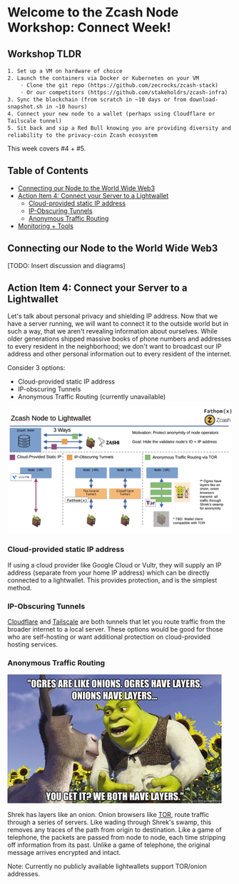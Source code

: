 # Welcome to the Zcash Node Workshop: Connect Week!


## Workshop TLDR
    1. Set up a VM on hardware of choice 
    2. Launch the containers via Docker or Kubernetes on your VM
        ◦ Clone the git repo (https://github.com/zecrocks/zcash-stack) 
        ◦ Or our competitors (https://github.com/stakeholdrs/zcash-infra)
    3. Sync the blockchain (from scratch in ~10 days or from download-snapshot.sh in ~10 hours)
    4. Connect your new node to a wallet (perhaps using Cloudflare or Tailscale tunnel)
    5. Sit back and sip a Red Bull knowing you are providing diversity and reliability to the privacy-coin Zcash ecosystem

This week covers #4 + #5.

## Table of Contents
- [Connecting our Node to the World Wide Web3](#connecting-our-node-to-the-world-wide-web3)
- [Action Item 4: Connect your Server to a Lightwallet](#action-item-4-connect-your-server-to-a-lightwallet)
  - [Cloud-provided static IP address](#cloud-provided-static-ip-address)
  - [IP-Obscuring Tunnels](#ip-obscuring-tunnels)
  - [Anonymous Traffic Routing](#anonymous-traffic-routing)
- [Monitoring + Tools](#monitoring--tools)

##  Connecting our Node to the World Wide Web3

[TODO: Insert discussion and diagrams]

## Action Item 4: Connect your Server to a Lightwallet

Let's talk about personal privacy and shielding IP address. Now that we have a server running, we will want to connect it to the outside world but in such a way, that we aren't revealing information about ourselves. While older generations shipped massive books of phone numbers and addresses to every resident in the neighborhood; we don't want to broadcast our IP address and other personal information out to every resident of the internet. 

Consider 3 options:
- Cloud-provided static IP address
- IP-obscuring Tunnels 
- Anonymous Traffic Routing (currently unavailable)

![Connecting your server to a Lightwallet](images/node_to_lightwallet_ways.png)

### Cloud-provided static IP address

If using a cloud provider like Google Cloud or Vultr, they will supply an IP address (separate from your home IP address) which can be directly connected to a lightwallet. This provides protection, and is the simplest method. 

### IP-Obscuring Tunnels
[Cloudflare](https://developers.cloudflare.com/cloudflare-one/connections/connect-networks/) and [Tailscale](https://tailscale.com/kb/1223/funnel) are both tunnels that let you route traffic from the broader internet to a local server. These options would be good for those who are self-hosting or want additional protection on cloud-provided hosting services.

### Anonymous Traffic Routing

!["Ogres are like onions, they have layers." meme](images/Shrek.jpg)

Shrek has layers like an onion. Onion browsers like [TOR](https://www.torproject.org/), route traffic through a series of servers. Like wading through Shrek's swamp, this removes any traces of the path from origin to destination. Like a game of telephone, the packets are passed from node to node, each time stripping off information from its past. Unlike a game of telephone, the original message arrives encrypted and intact.


Note: Currently no publicly available lightwallets support TOR/onion addresses.



